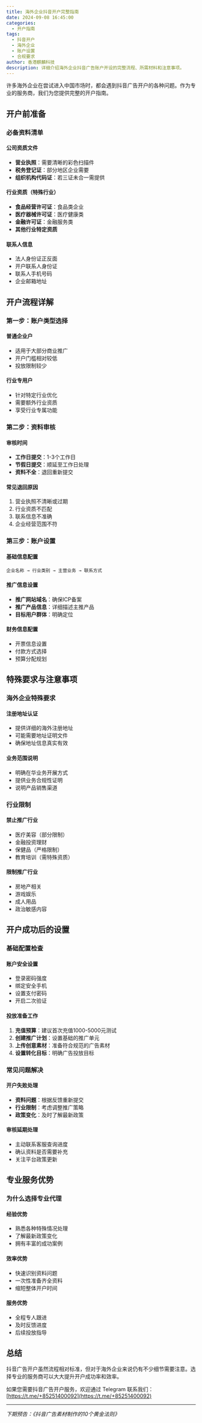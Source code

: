 ```yaml
---
title: 海外企业抖音开户完整指南
date: 2024-09-08 16:45:00
categories:
  - 开户指南
tags:
  - 抖音开户
  - 海外企业
  - 账户设置
  - 合规要求
author: 香港麒麟科技
description: 详细介绍海外企业抖音广告账户开设的完整流程、所需材料和注意事项。
---
```


许多海外企业在尝试进入中国市场时，都会遇到抖音广告开户的各种问题。作为专业的服务商，我们为您提供完整的开户指南。

## 开户前准备

### 必备资料清单

#### 公司资质文件
- **营业执照**：需要清晰的彩色扫描件
- **税务登记证**：部分地区企业需要
- **组织机构代码证**：若三证未合一需提供

<!-- more -->

#### 行业资质（特殊行业）
- **食品经营许可证**：食品类企业
- **医疗器械许可证**：医疗健康类
- **金融许可证**：金融服务类
- **其他行业特定资质**

#### 联系人信息
- 法人身份证正反面
- 开户联系人身份证
- 联系人手机号码
- 企业邮箱地址

## 开户流程详解

### 第一步：账户类型选择

#### 普通企业户
- 适用于大部分商业推广
- 开户门槛相对较低
- 投放限制较少

#### 行业专用户
- 针对特定行业优化
- 需要额外行业资质
- 享受行业专属功能

### 第二步：资料审核

#### 审核时间
- **工作日提交**：1-3个工作日
- **节假日提交**：顺延至工作日处理
- **资料不全**：退回重新提交

#### 常见退回原因
1. 营业执照不清晰或过期
2. 行业资质不匹配
3. 联系信息不准确
4. 企业经营范围不符

### 第三步：账户设置

#### 基础信息配置
```
企业名称 → 行业类别 → 主营业务 → 联系方式
```

#### 推广信息设置
- **推广网站域名**：确保ICP备案
- **推广产品信息**：详细描述主推产品
- **目标用户群体**：明确定位

#### 财务信息配置
- 开票信息设置
- 付款方式选择
- 预算分配规划

## 特殊要求与注意事项

### 海外企业特殊要求

#### 注册地址认证
- 提供详细的海外注册地址
- 可能需要地址证明文件
- 确保地址信息真实有效

#### 业务范围说明
- 明确在华业务开展方式
- 提供业务合规性证明
- 说明产品销售渠道

### 行业限制

#### 禁止推广行业
- 医疗美容（部分限制）
- 金融投资理财
- 保健品（严格限制）
- 教育培训（需特殊资质）

#### 限制推广行业
- 房地产相关
- 游戏娱乐
- 成人用品
- 政治敏感内容

## 开户成功后的设置

### 基础配置检查

#### 账户安全设置
- 登录密码强度
- 绑定安全手机
- 设置支付密码
- 开启二次验证

#### 投放准备工作
1. **充值预算**：建议首次充值1000-5000元测试
2. **创建推广计划**：设置基础的推广单元
3. **上传创意素材**：准备符合规范的广告素材
4. **设置转化目标**：明确广告投放目标

### 常见问题解决

#### 开户失败处理
- **资料问题**：根据反馈重新提交
- **行业限制**：考虑调整推广策略
- **政策变化**：及时了解最新政策

#### 审核延期处理
- 主动联系客服查询进度
- 确认资料是否需要补充
- 关注平台政策更新

## 专业服务优势

### 为什么选择专业代理

#### 经验优势
- 熟悉各种特殊情况处理
- 了解最新政策变化
- 拥有丰富的成功案例

#### 效率优势
- 快速识别资料问题
- 一次性准备齐全资料
- 缩短整体开户时间

#### 服务优势
- 全程专人跟进
- 及时反馈进度
- 后续投放指导

## 总结

抖音广告开户虽然流程相对标准，但对于海外企业来说仍有不少细节需要注意。选择专业的服务商可以大大提升开户成功率和效率。

如果您需要抖音广告开户服务，欢迎通过 Telegram 联系我们：[https://t.me/+85251400092](https://t.me/+85251400092)

---

*下期预告：《抖音广告素材制作的10个黄金法则》*